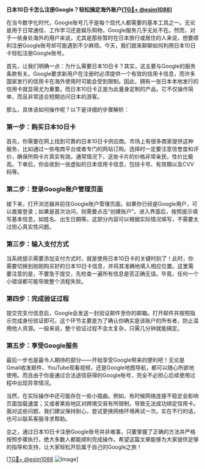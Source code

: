 **日本10日卡怎么注册Google？轻松搞定海外账户[[TG💪+ @esim1088](https://t.me/s/esim1088)]**

在当今数字化时代，Google账号几乎是每个现代人都需要的基本工具之一。无论是用于日常通信、工作学习还是娱乐购物，Google服务几乎无处不在。然而，对于一些身处海外的用户来说，尤其是那些暂时在日本旅行或居住的人来说，想要顺利注册Google账号却可能遇到不少麻烦。今天，我们就来聊聊如何利用日本10日卡轻松注册Google账号。

首先，让我们明确一点：为什么需要日本10日卡？其实，这主要与Google的服务条款有关。Google要求新用户在注册时必须提供一个有效的信用卡信息，而许多国家发行的信用卡在海外使用时可能会受到限制。因此，拥有一张日本本地发行的信用卡就显得尤为重要。而日本10日卡正是为此量身定制的产品，它不仅操作简单，而且非常适合短期访问日本的游客。

那么，具体该如何操作呢？以下是详细的步骤解析：

### 第一步：购买日本10日卡

首先，你需要在网上找到可靠的日本10日卡供应商。市场上有很多商家提供这种服务，比如通过一些电商平台或者专门的网站订购。选择时一定要注意信誉度和评价，确保所购卡片真实有效。通常情况下，这些卡片的价格非常亲民，性价比极高。下单后，你会收到一张虚拟的日本信用卡信息，包括卡号、有效期以及CVV码等。

### 第二步：登录Google账户管理页面

接下来，打开浏览器并前往Google账户管理页面。如果你已经是Google用户，可以直接登录；如果是首次访问，则需要点击“创建账户”。进入界面后，按照提示填写基本信息，如姓名、出生日期等。这部分内容可以根据实际情况填写，不需要太过担心真实性问题。

### 第三步：输入支付方式

当系统提示需要添加支付方式时，就是使用日本10日卡的关键时刻了！此时，你需要切换到刚刚购买好的日本10日卡信息，并将其准确地填入相应位置。这里需要注意的是，不要急于提交，先检查一遍所有信息是否正确无误。毕竟，任何一个小错误都可能导致整个流程失败。

### 第四步：完成验证过程

提交完支付信息后，Google会发送一封验证邮件至你的邮箱。打开邮件并按照指示完成身份验证即可。这个环节主要是为了确认你确实是该账户的所有者，防止滥用他人资源。一般来说，整个验证过程不会太复杂，只需几分钟就能搞定。

### 第五步：享受Google服务

最后一步也是最令人期待的部分——开始享受Google带来的便利吧！无论是Gmail收发邮件、YouTube观看视频，还是Google地图导航，都可以随心所欲地使用。而且由于你是通过合法途径获得的Google账号，完全不必担心后续使用过程中出现异常情况。

当然，在实际操作中还可能存在一些小插曲。例如，有时候网络连接不稳定会影响页面加载速度；又或者某些地区对跨境交易有所限制，导致无法成功绑定信用卡。面对这些问题，我们建议保持耐心，尝试更换网络环境再试一次。实在不行的话，也可以联系客服寻求帮助。

总之，通过日本10日卡注册Google账号并非难事，只要掌握了正确的方法并严格按照步骤执行，绝大多数人都能顺利完成操作。希望这篇文章能够为大家提供足够的指导和支持，让大家轻松开启属于自己的Google之旅！

[[TG💪+ @esim1088](https://t.me/s/esim1088) ![Image](https://i.postimg.cc/4NQfJmqS/Snipaste-2025-05-13-00-14-12.png)]